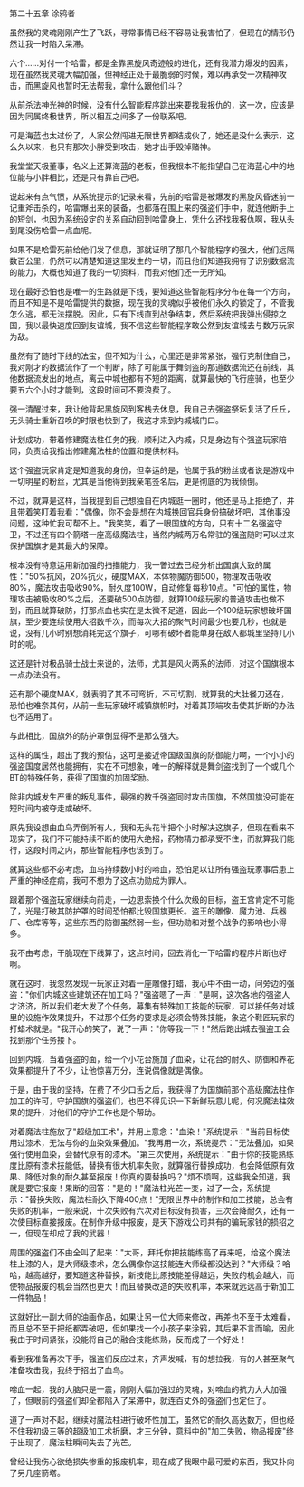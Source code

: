 第二十五章 涂鸦者


虽然我的灵魂刚刚产生了飞跃，寻常事情已经不容易让我害怕了，但现在的情形仍然让我一时陷入呆滞。

六个……对付一个哈雷，都是全靠黑旋风奇迹般的进化，还有我潜力爆发的因素，现在虽然我灵魂大幅加强，但神经正处于最脆弱的时候，难以再承受一次精神攻击，而黑旋风也暂时无法帮我，拿什么跟他们斗？

从前杀法神光神的时候，没有什么智能程序跳出来要找我报仇的，这一次，应该是因为同属终极世界，所以相互之间多了一份联系吧。

可是海蓝也太过份了，人家公然闯进无限世界都结成伙了，她还是没什么表示，这么久以来，也只有那次小胖受到攻击，她才出手毁掉赌神。

我堂堂天极董事，名义上还算海蓝的老板，但我根本不能指望自己在海蓝心中的地位能与小胖相比，还是只有靠自己吧。

说起来有点气愤，从系统提示的记录来看，先前的哈雷是被爆发的黑旋风昏迷前一记重斧击杀的，哈雷爆出来的装备，也都落在围上来的强盗们手中，就连他断手上的短剑，也因为系统设定的关系自动回到哈雷身上，凭什么还找我报仇啊，我从头到尾没伤哈雷一点血呢。

如果不是哈雷死前给他们发了信息，那就证明了那几个智能程序的强大，他们远隔数百公里，仍然可以清楚知道这里发生的一切，而且他们知道我拥有了识别数据流的能力，大概也知道了我的一切资料，而我对他们还一无所知。

现在最好恐怕也是唯一的生路就是下线，要知道这些智能程序分布在每一个方向，而且不知是不是哈雷提供的数据，现在我的灵魂似乎被他们永久的锁定了，不管我怎么逃，都无法摆脱。因此，只有下线直到战争结束，然后系统把我弹出侵掠之国，我以最快速度回到友谊城，我不信这些智能程序敢公然到友谊城去与数万玩家为敌。

虽然有了随时下线的法宝，但不知为什么，心里还是非常紧张，强行克制住自己，我对刚才的数据流作了一个判断，除了可能属于舞剑盗的那道数据流还在前线，其他数据流发出的地点，离云中城也都有不短的距离，就算最快的飞行座骑，也至少要五六个小时才能到，这段时间可不要浪费了。

强一清醒过来，我让他背起黑旋风到客栈去休息，我自己去强盗祭坛复活了丘丘，无头骑士重新召唤的时限也快到了，我这才来到内城城门口。

计划成功，带着修建魔法柱任务的我，顺利进入内城，只是身边有个强盗玩家陪同，负责给我指出修建魔法柱的位置和提供材料。

这个强盗玩家肯定是知道我的身份，但幸运的是，他属于我的粉丝或者说是游戏中一切明星的粉丝，尤其是当他得到我亲笔签名后，更是彻底的为我倾倒。

不过，就算是这样，当我提到自己想独自在内城逛一圈时，他还是马上拒绝了，并且带着笑盯着我看："偶像，你不会是想在内城换回官兵身份搞破坏吧，其他事没问题，这种忙我可帮不上。"我笑笑，看了一眼国旗的方向，只有十二名强盗守卫，不过还有四个箭塔一座高级魔法柱，当然内城两万名常驻的强盗随时可以过来保护国旗才是其最大的保障。

根本没有特意运用新加强的扫描能力，我一瞥过去已经分析出国旗大致的属性："50%抗风，20%抗火，硬度MAX，本体物魔防御500，物理攻击吸收80%，魔法攻击吸收90%，耐久度100W，自动修复每秒10点。"可怕的属性，物理攻击被吸收80%之后，还要破500点防御，就算100级玩家的普通攻击也做不到，而且就算破防，打那点血也实在是太微不足道，因此一个100级玩家想破坏国旗，至少要连续使用大招数千次，而每次大招的聚气时间最少也要几秒，也就是说，没有几小时别想消耗完这个旗子，可哪有破坏者能单身在敌人都城里坚持几小时的呢。

这还是针对极品骑士战士来说的，法师，尤其是风火两系的法师，对这个国旗根本一点办法没有。

还有那个硬度MAX，就表明了其不可弯折，不可切割，就算我的大肚餐刀还在，恐怕也难奈其何，从前一些玩家破坏城镇旗帜时，对着其顶端攻击使其折断的办法也不适用了。

与此相比，国旗外的防护罩倒显得不是那么强大。

这样的属性，超出了我的预估，这可是接近帝国级国旗的防御能力啊，一个小小的强盗国度居然也能拥有，实在不可想象，唯一的解释就是舞剑盗找到了一个或几个BT的特殊任务，获得了国旗的加固奖励。

除非内城发生严重的叛乱事件，最强的数千强盗同时攻击国旗，不然国旗没可能在短时间内被夺走或破坏。

原先我设想由血乌弄倒所有人，我和无头花半把个小时解决这旗子，但现在看来不现实了，我们不可能持续不断的使用大绝招，药物精力都承受不住，而就算我们能行，这段时间之内，那些智能程序也该到了。

就算这些都不必考虑，血乌持续数小时的啼血，恐怕足以让所有强盗玩家事后患上严重的神经症病，我可不想为了这点功勋成为罪人。

跟着那个强盗玩家继续向前走，一边思索换个什么次级的目标，盗王宫肯定不可能了，光是打破其防护罩的时间恐怕都比毁国旗更长。盗王的雕像、魔力池、兵器厂、仓库等等，这些东西的防御虽然弱一些，但功勋和对整个战争的影响也小得多。

我不由考虑，干脆现在下线算了，这点时间，回去消化一下哈雷的程序片断也好啊。

就在这时，我忽然发现一玩家正对着一座雕像打蜡，我心中不由一动，问旁边的强盗："你们内城这些建筑还在加工吗？"强盗嗯了一声："是啊，这次各地的强盗人才济济，所以我们老大发了个任务，募集有特殊加工技能的玩家，可以接任务对城里的设施作效果提升，不过那个任务的要求是必须会特殊技能，象这个鞋匠玩家的打蜡术就是。"我开心的笑了，说了一声："你等我一下！"然后跑出城去强盗工会找到那个任务接下。

回到内城，当着强盗的面，给一个小花台施加了血染，让花台的耐久、防御和养花效果都提升了不少，让他惊喜万分，连说偶像就是偶像。

于是，由于我的坚持，在费了不少口舌之后，我获得了为国旗前那个高级魔法柱作加工的许可，守护国旗的强盗们，也巴不得见识一下新鲜玩意儿呢，何况魔法柱效果的提升，对他们的守护工作也是个帮助。

对着魔法柱施放了"超级加工术"，并用上意念："血染！"系统提示："当前目标使用过漆术，无法与你的血染效果叠加。"我再用一次，系统提示："无法叠加，如果强行使用血染，会替代原有的漆术。"第三次使用，系统提示："由于你的技能熟练度比原有漆术技能低，替换有很大机率失败，就算强行替换成功，也会降低原有效果、降低对象的耐久甚至报废！你真的要替换吗？"烦不烦啊，这些我全知道，我就是要它报废！果断的回答："是的！"魔法柱光芒一变，过了一会，系统提示："替换失败，魔法柱耐久下降400点！"无限世界中的制作和加工技能，总会有失败的机率，一般来说，十次失败有六次对目标没有损害，三次会降耐久，还有一次使目标直接报废。在制作升级中报废，是天下游戏公司共有的骗玩家钱的损招之一，但现在却成了我的武器！

周围的强盗们不由全叫了起来："大哥，拜托你把技能练高了再来吧，给这个魔法柱上漆的人，是大师级漆术，怎么偶像你这技能连大师级都没达到？"大师级？哈哈，越高越好，要知道这种替换，新技能比原技能差得越远，失败的机会越大，而使物品报废的机会当然也更大！而且替换改造的失败机率，本来就远远高于新加工一件物品！

这就好比一副大师的油画作品，如果让另一位大师来修改，再差也不至于太难看，而且总不至于把纸都弄破吧，但如果找一个小孩子来涂鸦，其后果不言而喻，因此我由于时间紧张，没能将自己的融合技能练熟，反而成了一个好处！

看到我准备再次下手，强盗们反应过来，齐声发喊，有的想拉我，有的人甚至聚气准备攻击我，我终于招出了血乌。

啼血一起，我的大脑只是一震，刚刚大幅加强过的灵魂，对啼血的抗力大大加强了，但眼前的强盗们却全都陷入了呆滞中，就连百丈外的强盗们也定住了。

道了一声对不起，继续对魔法柱进行破坏性加工，虽然它的耐久高达数万，但也经不住我初级三等的超级加工术折磨，才三分钟，意料中的"加工失败，物品报废"终于出现了，魔法柱瞬间失去了光芒。

曾经让我伤心欲绝损失惨重的报废机率，现在成了我眼中最可爱的东西，我又扑向了另几座箭塔。





